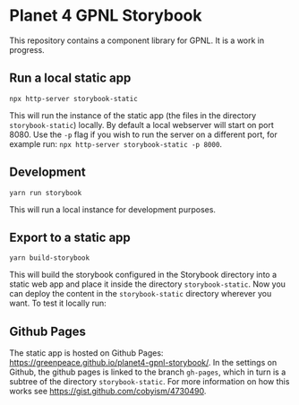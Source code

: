 # Planet 4 GPNL Storybook

This repository contains a component library for GPNL. It is a work in progress.

## Run a local static app
```
npx http-server storybook-static
```
This will run the instance of the static app (the files in the directory `storybook-static`) locally. By default a local webserver will start on port 8080. Use the `-p` flag if you wish to run the server on a different port, for example run: `npx http-server storybook-static -p 8000`.

## Development
 ```
 yarn run storybook
```
This will run a local instance for development purposes. 

## Export to a static app
 ```
 yarn build-storybook
```
This will build the storybook configured in the Storybook directory into a static web app and place it inside the directory `storybook-static`. Now you can deploy the content in the `storybook-static` directory wherever you want. To test it locally run: 


## Github Pages
The static app is hosted on Github Pages: https://greenpeace.github.io/planet4-gpnl-storybook/. In the settings on Github, the github pages is linked to the branch `gh-pages`, which in turn is a subtree of the directory `storybook-static`. For more information on how this works see https://gist.github.com/cobyism/4730490. 